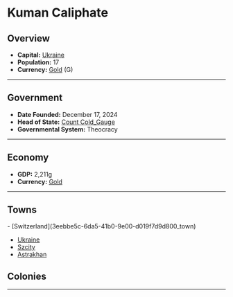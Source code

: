 <!--UNDEDITED FILE, remove this entire line if this file has been edited!-->
# <!--NAME-->Kuman Caliphate<!--NAME-->

## Overview

- **Capital:** <!--CAPITAL_LINK-->[Ukraine](5cf147ab-05b8-4ac8-b541-020f03d671dd_town)<!--CAPITAL_LINK-->
- **Population:** <!--POPULATION-->17<!--POPULATION-->
- **Currency:** <!--CURRENCY_LINK-->[Gold](Gold_currency)<!--CURRENCY_LINK--> (<!--CURRENCY_ABV-->G<!--CURRENCY_ABV-->)

---

## Government

- **Date Founded:** <!--FOUNDED-->December 17, 2024<!--FOUNDED-->
- **Head of State:** <!--LEADER_TITLE_LINK-->[Count Cold_Gauge](Cold_Gauge_user)<!--LEADER_TITLE_LINK-->
- **Governmental System:** <!--GOVERNMENT-->Theocracy<!--GOVERNMENT-->

---

## Economy

- **GDP:** <!--GDP-->2,211g<!--GDP-->
- **Currency:** <!--CURRENCY_LINK-->[Gold](Gold_currency)<!--CURRENCY_LINK-->

---

## Towns

<!--TOWNS-->- [Switzerland](3eebbe5c-6da5-41b0-9e00-d019f7d9d800_town)
- [Ukraine](5cf147ab-05b8-4ac8-b541-020f03d671dd_town)
- [Szcity](fb48fc57-8f76-49dd-bb13-4d2f41d1d2dd_town)
- [Astrakhan](095fad49-2171-4f94-993f-14198746786e_town)<!--TOWNS-->

## Colonies

<!--COLONIES--><!--COLONIES-->

---